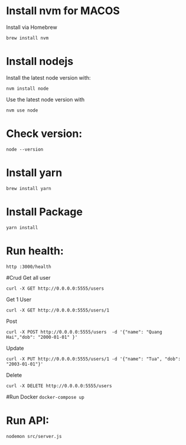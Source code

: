 # Install nvm for MACOS
Install via Homebrew

```brew install nvm```

# Install nodejs 
Install the latest node version with: 

```nvm install node```

Use the latest node version with 

```nvm use node```

# Check version:

```node --version```

# Install yarn

```brew install yarn```

# Install Package 
    
```yarn install```

# Run health:

```http :3000/health```

#Crud
Get all user

```curl -X GET http://0.0.0.0:5555/users```

Get 1 User

```curl -X GET http://0.0.0.0:5555/users/1```

Post

```curl -X POST http://0.0.0.0:5555/users  -d '{"name": "Quang Hai","dob": "2000-01-01" }'```

Update
 
```curl -X PUT http://0.0.0.0:5555/users/1 -d '{"name": "Tua", "dob": "2003-01-01"}'```
 
Delete 

```curl -X DELETE http://0.0.0.0:5555/users```

#Run Docker
```docker-compose up```
# Run API:

```nodemon src/server.js```